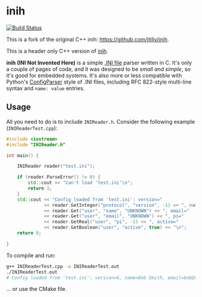 # inih
[![Build Status](https://travis-ci.com/larsgeb/inih.svg?branch=master)](https://travis-ci.com/larsgeb/inih)

This is a fork of the original C++ inih: https://github.com/jtilly/inih.

This is a header only C++ version of [inih](https://github.com/benhoyt/inih).

**inih (INI Not Invented Here)** is a simple [.INI file](http://en.wikipedia.org/wiki/INI_file) parser written in C. It's only a couple of pages of code, and it was designed to be _small and simple_, so it's good for embedded systems. It's also more or less compatible with Python's [ConfigParser](http://docs.python.org/library/configparser.html) style of .INI files, including RFC 822-style multi-line syntax and `name: value` entries.

## Usage

All you need to do is to include `INIReader.h`. Consider the following example (`INIReaderTest.cpp`):

```cpp
#include <iostream>
#include "INIReader.h"

int main() {

    INIReader reader("test.ini");

    if (reader.ParseError() != 0) {
        std::cout << "Can't load 'test.ini'\n";
        return 1;
    }
    std::cout << "Config loaded from 'test.ini': version="
              << reader.GetInteger("protocol", "version", -1) << ", name="
              << reader.Get("user", "name", "UNKNOWN") << ", email="
              << reader.Get("user", "email", "UNKNOWN") << ", pi="
              << reader.GetReal("user", "pi", -1) << ", active="
              << reader.GetBoolean("user", "active", true) << "\n";
    return 0;

}
```

To compile and run:

```sh
g++ INIReaderTest.cpp -o INIReaderTest.out
./INIReaderTest.out
# Config loaded from 'test.ini': version=6, name=Bob Smith, email=bob@smith.com, pi=3.14159, active=1
```

... or use the CMake file.
